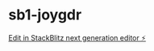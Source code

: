 # sb1-joygdr

[Edit in StackBlitz next generation editor ⚡️](https://stackblitz.com/~/github.com/otm123/sb1-joygdr)